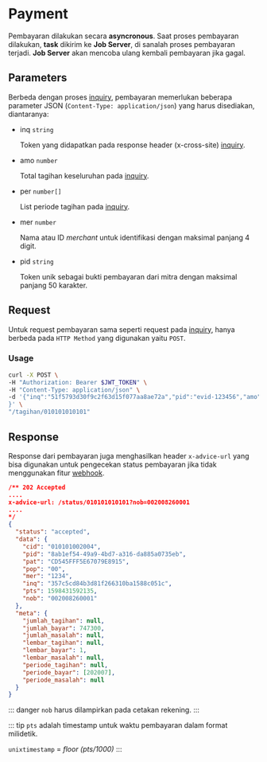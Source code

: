 # Payment

Pembayaran dilakukan secara **asyncronous**.
Saat proses pembayaran dilakukan, **task** dikirim ke **Job Server**, di sanalah proses pembayaran terjadi. **Job Server** akan mencoba ulang kembali pembayaran jika gagal.

## Parameters

Berbeda dengan proses [inquiry](/guide/inquiry.html#request), pembayaran memerlukan beberapa parameter JSON (`Content-Type: application/json`) yang harus disediakan, diantaranya:

- inq `string`

  Token yang didapatkan pada response header (x-cross-site) [inquiry](/guide/inquiry.html#response).

- amo `number`

  Total tagihan keseluruhan pada [inquiry](/guide/inquiry.html#response).

- per `number[]`

  List periode tagihan pada [inquiry](/guide/inquiry.html#response).

- mer `number`

  Nama atau ID _merchant_ untuk identifikasi dengan maksimal panjang 4 digit.

- pid `string`

  Token unik sebagai bukti pembayaran dari mitra dengan maksimal panjang 50 karakter.

## Request

Untuk request pembayaran sama seperti request pada [inquiry](/guide/inquiry.html#request), hanya berbeda pada `HTTP Method` yang digunakan yaitu `POST`.

### Usage

```bash
curl -X POST \
-H "Authorization: Bearer $JWT_TOKEN" \
-H "Content-Type: application/json" \
-d '{"inq":"51f5793d30f9c2f63d15f077aa8ae72a","pid":"evid-123456","amo":345100,"mer":"1234","per":[201901,201902,201903]
}' \
"/tagihan/010101010101"
```

## Response

Response dari pembayaran juga menghasilkan header `x-advice-url` yang bisa digunakan untuk pengecekan status pembayaran jika tidak menggunakan fitur [webhook](/guide/webhook.html).

```json
/** 202 Accepted
....
x-advice-url: /status/010101010101?nob=002008260001
....
*/
{
  "status": "accepted",
  "data": {
    "cid": "010101002004",
    "pid": "8ab1ef54-49a9-4bd7-a316-da885a0735eb",
    "pat": "CD545FFF5E67079E8915",
    "pop": "00",
    "mer": "1234",
    "inq": "357c5cd84b3d81f266310ba1588c051c",
    "pts": 1598431592135,
    "nob": "002008260001"
  },
  "meta": {
    "jumlah_tagihan": null,
    "jumlah_bayar": 747300,
    "jumlah_masalah": null,
    "lembar_tagihan": null,
    "lembar_bayar": 1,
    "lembar_masalah": null,
    "periode_tagihan": null,
    "periode_bayar": [202007],
    "periode_masalah": null
  }
}
```

::: danger
`nob` harus dilampirkan pada cetakan rekening.
:::

::: tip
`pts` adalah timestamp untuk waktu pembayaran dalam format milidetik.

`unixtimestamp` = _floor (pts/1000)_
:::
